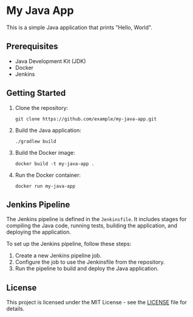# My Java App

This is a simple Java application that prints "Hello, World".

## Prerequisites

- Java Development Kit (JDK)
- Docker
- Jenkins

## Getting Started

1. Clone the repository:

   ```shell
   git clone https://github.com/example/my-java-app.git
   ```

2. Build the Java application:

   ```shell
   ./gradlew build
   ```

3. Build the Docker image:

   ```shell
   docker build -t my-java-app .
   ```

4. Run the Docker container:

   ```shell
   docker run my-java-app
   ```

## Jenkins Pipeline

The Jenkins pipeline is defined in the `Jenkinsfile`. It includes stages for compiling the Java code, running tests, building the application, and deploying the application.

To set up the Jenkins pipeline, follow these steps:

1. Create a new Jenkins pipeline job.
2. Configure the job to use the Jenkinsfile from the repository.
3. Run the pipeline to build and deploy the Java application.

## License

This project is licensed under the MIT License - see the [LICENSE](LICENSE) file for details.